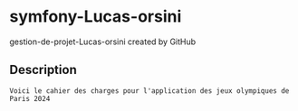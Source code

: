 # symfony-Lucas-orsini
gestion-de-projet-Lucas-orsini created by GitHub 

## Description

 ``` 
 Voici le cahier des charges pour l'application des jeux olympiques de Paris 2024 

 ```
